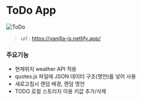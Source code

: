 # ToDo App
![ToDo](https://github.com/namoong0917/vanillajs-todo/assets/103318401/1dea8104-6f70-49f5-932f-eb1d293096aa)

>url : https://vanilla-js.netlify.app/

### 주요기능
- 현재위치 weather API 적용
- quotes.js 파일에 JSON 데이터 구조(명언)를 넣어 사용
- 새로고침시 랜덤 배경, 랜덤 명언
- TODO 로컬 스토리지 이용 키값 추가/삭제
